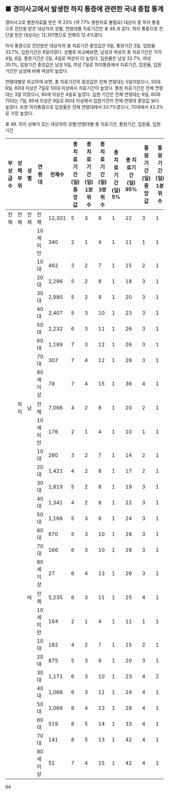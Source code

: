 ## ■ 경미사고에서 발생한 하지 통증에 관련한 국내 종합 통계

경미사고로 병원치료를 받은 약 23% (약 77% 병원치료 불필요) 대상자 중 하지 통증으로 진단을 받은 대상자의 성별, 연령대별 치료기간은 표 48.과 같다. 하지 통증으로 진단을 받은 대상자는 12,301명으로 전체의 12.4%였다.

하지 통증으로 진단받은 대상자의 총 치료기간 중앙값은 5일, 통원기간 3일, 입원율 33.7%, 입원기간은 6일이었다. 성별로 비교해보면, 남성과 여성의 총 치료기간은 각각 4일, 6일, 통원기간은 2일, 4일로 여성이 더 높았다. 입원율은 남성 32.7%, 여성 35.1%, 입원기간 중앙값은 남성 5일, 여성 7일로 하지통증에서 치료기간, 입원율, 입원기간은 남성에 비해 여성이 높았다.

연령대별로 비교하여 보면, 총 치료기간의 중앙값은 전체 연령대는 5일이었으나, 50대 6일, 60대 이상은 7일로 50대 이상에서 치료기간이 높았다. 통원 치료기간은 전체 연령대는 3일 이었으나, 80세 이상은 4일로 높았다. 입원 기간은 전체 연령대는 6일, 60와 70대는 7일, 80세 이상은 8일로 60대 이상에서 입원기간이 전체 연령대 중앙값 보다 높았다. 또한 하지통증으로 입원율은 전체 연령대에서 33.7%였으나, 70대에서 43.3%로 가장 높았다.

표 48. 하지 상해가 있는 대상자의 성별/연령대별 총 치료기간, 통원기간, 입원율, 입원기간

| 부상급수 | 상해부위 | 성별 | 연령대 | 전체수 | 총 치료기간 (일) 중앙값 | 총 치료기간 (일) 1분위수 | 총 치료기간 (일) 3분위수 | 총 치료기간 (일) 5% | 총 치료기간 (일) 95% | 통원기간 (일) 중앙값 | 통원기간 (일) 1분위수 | 통원기간 (일) 3분위수 | 통원기간 (일) 5% | 통원기간 (일) 95% | 입원율 빈도 | 입원율 % | 입원기간 (일) 중앙값 | 입원기간 (일) 1분위수 | 입원기간 (일) 3분위수 | 입원기간 (일) 5% | 입원기간 (일) 95% |
|---|---|---|---|---|---|---|---|---|---|---|---|---|---|---|---|---|---|---|---|---|---|
| 전체 | 전체 | 전체 | 전체 | 12,301 | 5 | 3 | 9 | 1 | 22 | 3 | 1 | 7 | 0 | 17 | 4,152 | 33.7 | 6 | 4 | 9 | 2 | 16 |
| | | | 10세 미만 | 340 | 2 | 1 | 4 | 1 | 11 | 1 | 1 | 3 | 0 | 8 | 52 | 15.3 | 5 | 4 | 8 | 1 | 12 |
| | | | 10대 | 462 | 3 | 2 | 7 | 1 | 15 | 2 | 1 | 4 | 0 | 10 | 138 | 29.9 | 5 | 3 | 8 | 2 | 14 |
| | | | 20대 | 2,296 | 5 | 2 | 8 | 1 | 18 | 3 | 1 | 6 | 0 | 14 | 803 | 34.9 | 5 | 4 | 8 | 2 | 14 |
| | | | 30대 | 2,990 | 5 | 2 | 9 | 1 | 20 | 3 | 1 | 7 | 0 | 17 | 824 | 27.6 | 5 | 4 | 8 | 2 | 14 |
| | | | 40대 | 2,407 | 5 | 3 | 10 | 1 | 23 | 3 | 1 | 7 | 0 | 18 | 708 | 29.5 | 6 | 4 | 10 | 2 | 16 |
| | | | 50대 | 2,232 | 6 | 3 | 11 | 1 | 26 | 3 | 1 | 8 | 0 | 20 | 938 | 41.9 | 6 | 4 | 11 | 2 | 17 |
| | | | 60대 | 1,189 | 7 | 3 | 12 | 1 | 26 | 3 | 1 | 8 | 0 | 19 | 525 | 44.2 | 7 | 4 | 12 | 2 | 20 |
| | | | 70대 | 307 | 7 | 4 | 12 | 1 | 28 | 3 | 1 | 8 | 0 | 23 | 132 | 43.3 | 7 | 5 | 11 | 2 | 30 |
| | | | 80세 이상 | 78 | 7 | 4 | 15 | 1 | 36 | 4 | 1 | 8 | 0 | 26 | 32 | 41.0 | 8 | 4 | 14 | 1 | 30 |
| | 하지 | 남 | 전체 | 7,066 | 4 | 2 | 8 | 1 | 20 | 2 | 1 | 6 | 0 | 16 | 2,313 | 32.7 | 5 | 3 | 8 | 2 | 15 |
| | | | 10세 미만 | 176 | 2 | 1 | 4 | 1 | 10 | 1 | 1 | 3 | 0 | 8 | 26 | 14.8 | 4 | 3 | 8 | 1 | 12 |
| | | | 10대 | 280 | 3 | 2 | 7 | 1 | 14 | 2 | 1 | 4 | 0 | 9 | 83 | 29.6 | 5 | 3 | 8 | 2 | 14 |
| | | | 20대 | 1,421 | 4 | 2 | 8 | 1 | 17 | 2 | 1 | 5 | 0 | 13 | 485 | 34.1 | 5 | 3 | 8 | 2 | 15 |
| | | | 30대 | 1,819 | 5 | 2 | 8 | 1 | 19 | 3 | 1 | 6 | 0 | 16 | 505 | 27.8 | 5 | 3 | 8 | 2 | 14 |
| | | | 40대 | 1,341 | 4 | 2 | 9 | 1 | 22 | 3 | 1 | 6 | 0 | 17 | 386 | 28.9 | 5 | 3 | 9 | 2 | 15 |
| | | | 50대 | 1,166 | 5 | 3 | 9 | 1 | 24 | 3 | 1 | 7 | 0 | 18 | 463 | 39.7 | 5 | 3 | 9 | 2 | 18 |
| | | | 60대 | 670 | 5 | 3 | 10 | 1 | 28 | 3 | 1 | 7 | 0 | 15 | 290 | 43.3 | 5 | 3 | 9 | 2 | 17 |
| | | | 70대 | 166 | 6 | 3 | 10 | 1 | 28 | 3 | 1 | 8 | 0 | 23 | 65 | 39.2 | 6 | 4 | 10 | 2 | 19 |
| | | | 80세 이상 | 27 | 6 | 4 | 13 | 1 | 26 | 3 | 1 | 8 | 0 | 15 | 10 | 37.0 | 8 | 5 | 20 | 2 | 30 |
| | | 여 | 전체 | 5,235 | 6 | 3 | 11 | 1 | 25 | 4 | 1 | 8 | 0 | 19 | 1,839 | 35.1 | 7 | 4 | 11 | 2 | 16 |
| | | | 10세 미만 | 164 | 2 | 1 | 4 | 1 | 11 | 1 | 1 | 3 | 0 | 9 | 26 | 15.9 | 6 | 4 | 8 | 2 | 12 |
| | | | 10대 | 182 | 4 | 2 | 7 | 1 | 15 | 2 | 1 | 5 | 0 | 11 | 55 | 30.2 | 6 | 3 | 8 | 2 | 19 |
| | | | 20대 | 875 | 5 | 3 | 9 | 1 | 20 | 3 | 1 | 6 | 0 | 14 | 318 | 36.3 | 5 | 4 | 8 | 2 | 14 |
| | | | 30대 | 1,171 | 6 | 3 | 10 | 1 | 23 | 4 | 2 | 8 | 0 | 18 | 319 | 27.2 | 5 | 4 | 9 | 2 | 15 |
| | | | 40대 | 1,066 | 6 | 3 | 11 | 1 | 24 | 4 | 1 | 8 | 0 | 20 | 322 | 30.2 | 7 | 4 | 11 | 3 | 16 |
| | | | 50대 | 1,066 | 8 | 4 | 13 | 1 | 28 | 4 | 1 | 9 | 0 | 22 | 475 | 44.4 | 8 | 5 | 12 | 2 | 26 |
| | | | 60대 | 519 | 8 | 5 | 14 | 1 | 33 | 4 | 1 | 9 | 0 | 24 | 235 | 45.3 | 9 | 6 | 13 | 2 | 26 |
| | | | 70대 | 141 | 8 | 5 | 13 | 1 | 42 | 4 | 1 | 9 | 0 | 38 | 67 | 48.2 | 8 | 5 | 13 | 3 | 40 |
| | | | 80세 이상 | 51 | 7 | 4 | 15 | 1 | 42 | 4 | 1 | 11 | 0 | 31 | 22 | 43.1 | 8 | 4 | 14 | 1 | 30 |

<PAGE>94